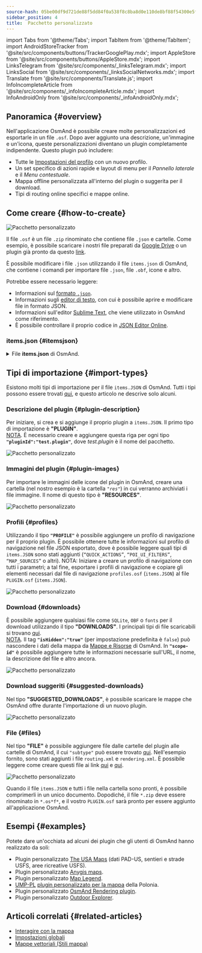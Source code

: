 ```yaml
---
source-hash: 05be00df9d721de88f5dd84f0a538f8c8ba8d0e110de8bf88f54300e5f72b004
sidebar_position: 4
title:  Pacchetto personalizzato
---
```

import Tabs from '@theme/Tabs';
import TabItem from '@theme/TabItem';
import AndroidStoreTracker from '@site/src/components/buttons/TrackerGooglePlay.mdx';
import AppleStore from '@site/src/components/buttons/AppleStore.mdx';
import LinksTelegram from '@site/src/components/_linksTelegram.mdx';
import LinksSocial from '@site/src/components/_linksSocialNetworks.mdx';
import Translate from '@site/src/components/Translate.js';
import InfoIncompleteArticle from '@site/src/components/_infoIncompleteArticle.mdx';
import InfoAndroidOnly from '@site/src/components/_infoAndroidOnly.mdx';



## Panoramica {#overview}

Nell'applicazione OsmAnd è possibile creare molte personalizzazioni ed esportarle in un file `.osf`. Dopo aver aggiunto una descrizione, un'immagine e un'icona, queste personalizzazioni diventano un plugin completamente indipendente. Questo plugin può includere:

- Tutte le [Impostazioni del profilo](../personal/profiles.md) con un nuovo profilo.
- Un set specifico di azioni rapide e layout di menu per il *Pannello laterale* e il *Menu contestuale*.
- Mappa offline personalizzata all'interno del plugin o suggerita per il download.
- Tipi di routing online specifici e mappe online.


## Come creare {#how-to-create}

![Pacchetto personalizzato](@site/static/img/plugins/custom/1.jpg)

Il file `.osf` è un file `.zip` rinominato che contiene file `.json` e cartelle. Come esempio, è possibile scaricare i nostri file preparati da [Google Drive](https://drive.google.com/drive/folders/1wDPGThkdRi9_3UrCKROgt49qi-1gM6jk?usp=sharing) o un plugin già pronto da questo [link](https://drive.google.com/open?id=1efZ01uAIL27aTQLLoTl8KYH-ts_WSRSe).  

È possibile modificare i file `.json` utilizzando il file `items.json` di OsmAnd, che contiene i comandi per importare file `.json`, file `.obf`, icone e altro.

Potrebbe essere necessario leggere:

- Informazioni sul [formato `.json`](https://en.wikipedia.org/wiki/JSON).
- Informazioni sugli [editor di testo](https://en.wikipedia.org/wiki/List_of_text_editors), con cui è possibile aprire e modificare file in formato JSON.
- Informazioni sull'editor [Sublime Text](https://en.wikipedia.org/wiki/Sublime_Text), che viene utilizzato in OsmAnd come riferimento.
- È possibile controllare il proprio codice in [JSON Editor Online](https://jsoneditoronline.org/).


### items.json {#itemsjson}

<details>
<summary> File <b>items.json</b> di OsmAnd. </summary> 

```
{
   "version":1,
   "items":[

      {
         "type":"PLUGIN",
         "pluginId":"test.plugin",
         "version" : 1,
         "icon": {
             "" : "@plugin-id.png"
             
         },
         "image": {
             "" :"@plugin-image.webp"
         },
         "name":{
            "":"Test Plugin",
            "ru":"Test Plugin: RU language"
         },
         "description":{
            "":"This package is a test package and displays test information.",
            "ru":"This package is a test package and displays test information. RU language."
         }
      },

      {
         "type":"RESOURCES",
         "pluginId":"test.plugin",
         "file":"res"
      },


      {
         "type":"DOWNLOADS",
         "pluginId":"test.plugin",
         "items":[
            {
               "path":"test",
               "name":{
                  "":"My offline maps",
                  "ru":"RU: My offline maps"
               },
               "icon":{
                  "":"ic_world_globe_dark"
               },
               "header-color":"#002E64",
               "description":{
                  "text":{
                     "":"This package is a collection of online and offline map sources of various types.",
                     "ru":"RU: This package is a collection of online and offline map sources of various types."
                  },
                  "button":[
                     {
                        "":"Telegram chat OsmAnd",
                        "url":"https:\/\/t.me\/OsmAndMaps"
                     }
                  ]
               }
            },
            {
               "scope-id":"offline-maps",
               "path":"test/Waterway",
               "header-color":"#002E64",
               "name":{
                  "":"Waterway",
                  "ru":"RU: waterway"
               },
               "icon":{
                  "":"ic_world_globe_dark"
               },
               "items":[
                  {
                     "name":{
                        "":"Offline Waterway map SA",
                        "ru":"RU: Offline Waterway map SA"
                     },
                     "filename":"waterway.obf.zip",
                     "type":"map",
                     "isHidden":"true",
                     "timestamp":1582994500,
                     "containerSize":28195301,
                     "contentSize":28195301,
                     "description":{
                        "text":{
                           "":"Zoom min: 0<br />Zoom max: 19<br />Countries: SA",
                           "ru":"RU: Zoom min: 0<br />Zoom max: 19<br />Countries: SA"
                        },
                        "image":[
                           "https://drive.google.com/uc?id=16HjUHsSWNgeQI0bmuup9ohpyrg6rWkHH&export=download"
                        ]
                     },
                     "downloadurl":"https://drive.google.com/uc?id=10iP2VZexHtHC0QLhACZ1QoEy-duNN5Wg&export=download",
                     "firstsubname":{
                        "":"Waterway",
                        "ru":"RU: Waterway"
                     },
                     "secondsubname":{
                        "":"",
                        "ru":""
                     }
                }
           ]
        }] 
    },

      {
         "type":"PROFILE",
         "pluginId":"test.plugin",
         "file":"bicycle_test.json",
         "appMode":{
            "iconColor":"RED",
            "iconName":"ic_action_motorcycle_dark",
            "locIcon":"BENTLEY",
            "navIcon":"BENTLEY",
            "order":32,
            "parent":"bicycle",
            "stringKey":"bicycle_test",
            "userProfileName" : "Test Prof"
         },
         "prefs" : {
            "drawer_logo": { "" : "@logo.png"},
            "drawer_url" : { "" : "https://osmand.net"},
            "drawer_items" : { "hidden" : ["dashboard"], "order" : ["map_markers", "my_places", "search"] },
            "context_menu_items" : {},
            "configure_map_items" : {},
            "route_service":"OSMAND",
            "renderer":"test-rendering.render.xml",
            "routing_profile":"routing-test.xml/test-car"
        }
      },

      {
         "type":"FILE",
         "pluginId":"test.plugin",
         "subtype" : "rendering_style",
         "file":"\/rendering\/test-rendering.render.xml"
      },

      {
         "type":"FILE",
         "pluginId":"test.plugin",
         "subtype" : "routing_config",
         "file":"\/routing\/routing-test.xml"
      },

      {
         "type":"SUGGESTED_DOWNLOADS",
         "pluginId":"test.plugin",
         "comment-1" : "search-type are latlon (closest by latlon), worldregion (by boundaries if name matches worldRegion downloadName as we do for default types), by default natural order, limit finds first N elements",
         "comment-2" : "predefined scope-id are @type of indexes.xml map, srtm_map, road_map, wikimap, wikivoyage, hillshade, slope, fonts, voice, depth ",
         "comment-3" : "names filters ignore case by name.contains(filterName)",
         "items": [{
             "scope-id" : "test-downloads",
             "limit" : 1,
             "search-type" : "latlon"
         }, {
             "scope-id" : "road_map",
             "names" : [
                 "Poland_lesser-poland_europe_2.obf.zip", "netherlands_noord-holland_europe"]
         }, {
             "scope-id" : "wikimap",
             "search-type" : "worldregion"
         }]
      },

      {
         "type":"NAVIGATION_ICONS",
         "pluginId":"test.plugin",
         "items" : [{
            "locationIcon": {
                 "" : "@bentley-car.png"
            },
            "locationIconId": "BENTLEY", 
            "navigationIcon": {
                 "" : "@bentley-car-moving.png"
            },
            "navigationIconId": "BENTLEY"
         }]
      },
      
      {
         "type":"QUICK_ACTIONS",
         "pluginId":"test.plugin",
         "items": [{
            "name": "Test quick action",
            "actionType": "osmbug.add",
            "params": "{\"dialog\":\"false\",\"message\":\"Message\"}"
          }]
      },

      {
         "type":"POI_UI_FILTERS",
         "pluginId":"test.plugin",
          "items": [{
                "name": "Test Search",
                "filterId": "test_search",
                "acceptedTypes": "{\"sustenance\":[\"bar\",\"alpine_hut\"]}"
            }]
      },

      {
         "type":"MAP_SOURCES",
         "pluginId":"test.plugin",
         "items": [{
            "sql": false,
            "name": "OsmAnd (test)",
            "minZoom": 1,
            "maxZoom": 19,
            "url": "https:\/\/tile.osmand.net\/hd\/{0}\/{1}\/{2}.png",
            "ellipsoid": false,
            "inverted_y": false,
            "timesupported": false,
            "expire": -1,
            "inversiveZoom": false,
            "ext": ".png",
            "tileSize": 512,
            "bitDensity": 8,
            "avgSize": 18000
        }]
      }
   ]
}

```

</details>


## Tipi di importazione {#import-types}

Esistono molti tipi di importazione per il file `items.JSON` di OsmAnd. Tutti i tipi possono essere trovati [qui](https://github.com/osmandapp/Osmand/blob/r3.7/OsmAnd/src/net/osmand/plus/settings/backend/SettingsHelper.java#L133), e questo articolo ne descrive solo alcuni.

### Descrizione del plugin {#plugin-description}

Per iniziare, si crea e si aggiunge il proprio plugin a `items.JSON`. Il primo tipo di importazione è **"PLUGIN"**.  
   <u>NOTA</u>. È necessario creare e aggiungere questa riga per ogni tipo **`"pluginId":"test.plugin"`**, dove *test.plugin* è il nome del pacchetto.  

   ![Pacchetto personalizzato](@site/static/img/plugins/custom/2.jpg)

### Immagini del plugin {#plugin-images}

Per importare le immagini delle icone del plugin in OsmAnd, creare una cartella (nel nostro esempio è la cartella *`"res"`*) in cui verranno archiviati i file immagine. Il nome di questo tipo è **"RESOURCES"**.  

   ![Pacchetto personalizzato](@site/static/img/plugins/custom/4.jpg)


### Profili {#profiles}

Utilizzando il tipo **`"PROFILE"`** è possibile aggiungere un profilo di navigazione per il proprio plugin. È possibile ottenere tutte le informazioni sul profilo di navigazione nel file JSON esportato, dove è possibile leggere quali tipi di `items.JSON` sono stati aggiunti (`“QUICK_ACTIONS”`, `“POI_UI_FILTERS”`, `“MAP_SOURCES”` o altri).
NOTA: Iniziare a creare un profilo di navigazione con tutti i parametri; a tal fine, esportare i profili di navigazione e copiare gli elementi necessari dal file di navigazione `profiles.osf` (`items.JSON`) al file `PLUGIN.osf` (`items.JSON`).  

   ![Pacchetto personalizzato](@site/static/img/plugins/custom/6.jpg)

### Download {#downloads}

È possibile aggiungere qualsiasi file come `SQLite`, `OBF` o `fonts` per il download utilizzando il tipo **"DOWNLOADS"**. I principali tipi di file scaricabili si trovano [qui](https://github.com/osmandapp/Osmand/blob/master/OsmAnd/src/net/osmand/plus/download/DownloadActivityType.java#L33).  
   <u>NOTA</u>. Il tag **`"isHidden":"true"`** (per impostazione predefinita è `false`) può nascondere i dati della mappa da [Mappe e Risorse](../personal/maps-resources.md#local) di OsmAnd. In **`"scope-id"`** è possibile aggiungere tutte le informazioni necessarie sull'URL, il nome, la descrizione del file e altro ancora.  

   ![Pacchetto personalizzato](@site/static/img/plugins/custom/3.jpg)

### Download suggeriti {#suggested-downloads}

Nel tipo **"SUGGESTED_DOWNLOADS"**, è possibile scaricare le mappe che OsmAnd offre durante l'importazione di un nuovo plugin.  

   ![Pacchetto personalizzato](@site/static/img/plugins/custom/7.jpg)

### File {#files}

 Nel tipo **"FILE"** è possibile aggiungere file dalle cartelle del plugin alle cartelle di OsmAnd, il cui `"subtype"` può essere trovato [qui](https://github.com/osmandapp/Osmand/blob/r3.7/OsmAnd/src/net/osmand/plus/settings/backend/SettingsHelper.java#L1312). Nell'esempio fornito, sono stati aggiunti i file `routing.xml` e `rendering.xml`. È possibile leggere come creare questi file ai link [qui](https://github.com/osmandapp/OsmAnd-resources/blob/master/routing/routing.xml) e [qui](https://github.com/osmandapp/OsmAnd-resources/tree/master/rendering_styles).  

   ![Pacchetto personalizzato](@site/static/img/plugins/custom/8.jpg)

Quando il file `items.JSON` e tutti i file nella cartella sono pronti, è possibile comprimerli in un unico documento. Dopodiché, il file `*.zip` deve essere rinominato in `*.os*f*`, e il vostro `PLUGIN.osf` sarà pronto per essere aggiunto all'applicazione OsmAnd.


## Esempi {#examples}

Potete dare un'occhiata ad alcuni dei plugin che gli utenti di OsmAnd hanno realizzato da soli:

 - Plugin personalizzato [The USA Maps](https://osmand.net/uploads/plugins/us.maps/2/us.maps-2.osf) (dati PAD-US, sentieri e strade USFS, aree ricreative USFS).
 - Plugin personalizzato [Anygis maps](https://osmand.net/uploads/plugins/ru.anygis.plugin/2/ru.anygis.plugin-2.osf).
 - Plugin personalizzato [Map Legend](https://osmand.net/uploads/plugins/legend.plugin/1/legend.plugin-1.osf).
 - [UMP-PL](https://ump.waw.pl/) [plugin personalizzato per la mappa](https://osmand.net/uploads/plugins/UMP_map.plugin/1/UMP_map.plugin-1.osf) della Polonia.
 - Plugin personalizzato [OsmAnd Rendering plugin](https://osmand.net/uploads/plugins/osmand.rendering.plugin/1/osmand.rendering.plugin-1.osf).
 - Plugin personalizzato [Outdoor Explorer](https://osmand.net/uploads/plugins/outdoor-explorer.plugin/1/outdoor-explorer.plugin-1.osf).


## Articoli correlati {#related-articles}

- [Interagire con la mappa](../../user/map/interact-with-map.md)
- [Impostazioni globali](../../user/personal/global-settings.md)
- [Mappe vettoriali (Stili mappa)](../../user/map/vector-maps.md)